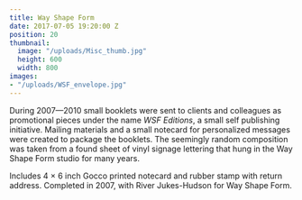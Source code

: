 ```yaml
---
title: Way Shape Form
date: 2017-07-05 19:20:00 Z
position: 20
thumbnail:
  image: "/uploads/Misc_thumb.jpg"
  height: 600
  width: 800
images:
- "/uploads/WSF_envelope.jpg"
---
```


During 2007—2010 small booklets were sent to clients and colleagues as promotional pieces under the name *WSF Editions*, a small self publishing initiative. Mailing materials and a small notecard for personalized messages were created to package the booklets. The seemingly random composition was taken from a found sheet of vinyl signage lettering that hung in the Way Shape Form studio for many years.

Includes 4 × 6 inch Gocco printed notecard and rubber stamp with return address. Completed in 2007, with River Jukes-Hudson for Way Shape Form.